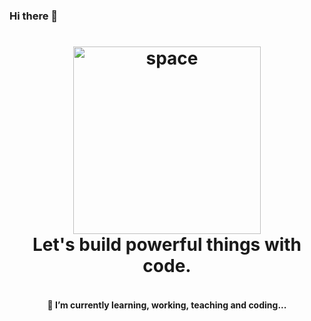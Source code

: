 ### Hi there 👋

<h1 align="center">
  <a target="_blank" rel="noopener noreferrer" href="https://github.com/robe007" >
   <img
    src="https://svgshare.com/i/NDp.svg"
    alt="space"
    width="300"
    align="center"
   />
  </a>
  <br>
   Let's build powerful things with code.
  <br>
</h1>

<h4 align="center">
  <br>
   🌱 I’m currently learning, working, teaching and coding...
  <br>
</h4>

<!--
**robe007/robe007** is a ✨ _special_ ✨ repository because its `README.md` (this file) appears on your GitHub profile.

Here are some ideas to get you started:

- 🔭 I’m currently working on ...
- 🌱 I’m currently learning ...
- 👯 I’m looking to collaborate on ...
- 🤔 I’m looking for help with ...
- 💬 Ask me about ...
- 📫 How to reach me: ...
- 😄 Pronouns: ...
- ⚡ Fun fact: ...
-->

